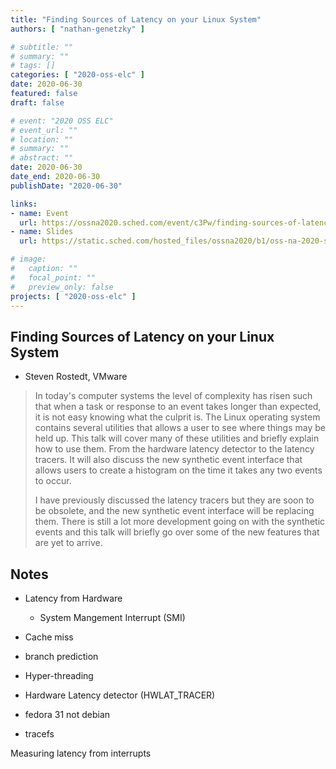 ```yaml
---
title: "Finding Sources of Latency on your Linux System"
authors: [ "nathan-genetzky" ]

# subtitle: ""
# summary: ""
# tags: []
categories: [ "2020-oss-elc" ]
date: 2020-06-30
featured: false
draft: false

# event: "2020 OSS ELC"
# event_url: ""
# location: ""
# summary: ""
# abstract: ""
date: 2020-06-30
date_end: 2020-06-30
publishDate: "2020-06-30"

links:
- name: Event
  url: https://ossna2020.sched.com/event/c3Pw/finding-sources-of-latency-on-your-linux-system-steven-rostedt-vmware
- name: Slides
  url: https://static.sched.com/hosted_files/ossna2020/b1/oss-na-2020-sources-of-latency.pdf

# image:
#   caption: ""
#   focal_point: ""
#   preview_only: false
projects: [ "2020-oss-elc" ]
---
```


## Finding Sources of Latency on your Linux System

- Steven Rostedt, VMware

> In today's computer systems the level of complexity has risen such that when a task or response to an event takes longer than expected, it is not easy knowing what the culprit is. The Linux operating system contains several utilities that allows a user to see where things may be held up. This talk will cover many of these utilities and briefly explain how to use them. From the hardware latency detector to the latency tracers. It will also discuss the new synthetic event interface that allows users to create a histogram on the time it takes any two events to occur.
>
> I have previously discussed the latency tracers but they are soon to be obsolete, and the new synthetic event interface will be replacing them. There is still a lot more development going on with the synthetic events and this talk will briefly go over some of the new features that are yet to arrive.

## Notes

- Latency from Hardware
  - System Mangement Interrupt (SMI)
- Cache miss
- branch prediction
- Hyper-threading

- Hardware Latency detector (HWLAT_TRACER)
- fedora 31 not debian

- tracefs

Measuring latency from interrupts

